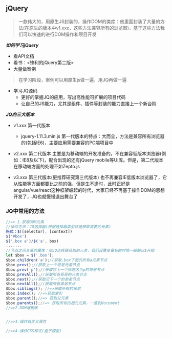 ## jQuery
> 一款伟大的，用原生JS封装的，操作DOM的类库：他里面封装了大量的方法(在原生的版本中v1.xxx，这些方法兼容所有的浏览器)，基于这些方法我们可以快速的进行DOM操作和项目开发

***如何学习jQuery***

- 看API文档
- 看书：<锋利的jQuery第二版>
- 大量做案例
> 在学习阶段，案例可以用原生js做一遍，用JQ再做一遍
- 学习JQ源码
  + 更好的掌握JQ的应用，写出高性能可扩展的项目代码
  + 让自己的JS能力，尤其是组件、插件等封装的能力直接上一个新台阶

***JQ的三大版本***
- v1.xxx 第一代版本
  + jquery-1.11.3.min.js
  第一代版本的特点：大而全，方法是兼容所有浏览器的(包括IE6)，主要应用需要兼容的PC端项目中

- v2.xxx 第二代版本
主要是为移动端的开发准备的，不在兼容低版本浏览器(例如：IE8及以下)，配合出现的还有jQuery mobile等UI库。但是，第二代版本在移动端方面的处理不如Zepto.js

- v3.xxx 第三代版本(更推荐研究第三代版本)
也不再兼容IE低版本浏览器了，它从性能等方面都要比之前的强，但是生不逢时，此时正好是angular/vue/react这种框架崛起的时代，大家已经不再基于操作DOM的思想开发了，JQ也就慢慢退出舞台了

### JQ中常用的方法

```javascript
//=> 1.获取DOM元素
//操作方法：JQ选择器(根据选择器类型快速获取需要的元素)
格式：$([selector], [context])
$('#box')
$('.box a')/$('a', box)
.......
//节点之间关系的属性：用JQ选择器获取的元素，我们设置变量名的时候一般都以$开始
let $box = $('.box');
$box.children('a');//获取.box下面的所有a元素节点
$box.prev();//获取上一个哥哥元素节点
$box.prev('p');//获取它上一个标签名为p的哥哥节点
$box.prevAll();//获取所有哥哥的元素节点
$box.next();//获取它下一个的弟弟节点
$box.nextAll();//获取所有弟弟节点
$box.siblings(); //=>获取所有的兄弟
$box.index(); //=>获取索引
$box.parent();//=> 获取父元素
$box.parents();//=> 获取所有的祖先元素，一直到document
//=>2.DOM增删改


//=>3.操作自定义属性

//=>4.操作CSS样式(盒子模型)
```

